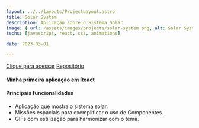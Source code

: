 ```yaml
---
layout: ../../layouts/ProjectLayout.astro
title: Solar System
description: Aplicação sobre o Sistema Solar
image: { url: /assets/images/projects/solar-system.png, alt: Solar System }
techs: [javascript, react, css, animations]

date: 2023-03-01

---
```

[Clique para acessar](https://solarsystem.jhonatec.dev/ "Solar System") [Repositório](https://github.com/jhonatec-dev/solar-system "GitHub")

#### Minha primeira aplicação em React

#### Principais funcionalidades
- Aplicação que mostra o sistema solar.
- Missões espaciais para exemplificar o uso de Componentes.
- GIFs com estilização para harmonizar com o tema.